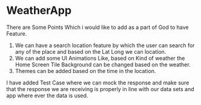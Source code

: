 # WeatherApp

There are Some Points Which i would like to add as a part of God to have Feature.

1. We can have a search location feature by which the user can search for any of the place and based on the Lat Long we can location.
2. We can add some UI Animations Like, based on Kind of weather the Home Screen Tile Background can be changed based on the weather.
3. Themes can be added based on the time in the location.

I have added Test Case where we can mock the response and make sure that the response we are receiving is properly in line with our data sets and app where ever the data is used.
